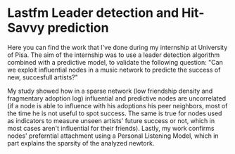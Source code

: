 
# Lastfm Leader detection and Hit-Savvy prediction

Here you can find the work that I've done during my internship at University of Pisa. The aim of the internship was to use a leader detection algorithm combined with a predictive model, to validate the following question:
"Can we exploit influential nodes in a music network to predicte the success of new, succesfull artists?"

My study showed how in a sparse network (low friendship density and fragmentary adoption log) influential and predictive nodes are uncorrelated (if a node is able to influence with his adoptions his peer neighbors, most of the time he is not useful to spot success. The same is true for nodes used as indicators to measure unseen artists' future success or not, which in most cases aren't influential for their friends). Lastly, my work confirms nodes' preferntial attachment using a Personal Listening Model, which in part explains the sparsity of the analyzed newtork.
